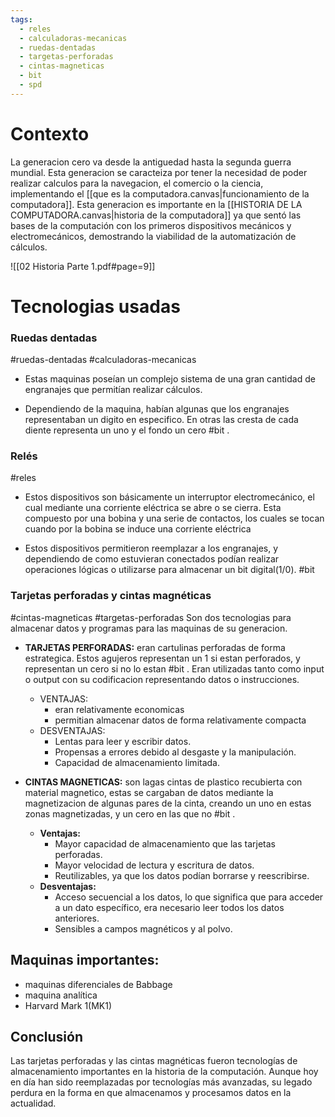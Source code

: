 ```yaml
---
tags:
  - reles
  - calculadoras-mecanicas
  - ruedas-dentadas
  - targetas-perforadas
  - cintas-magneticas
  - bit
  - spd
---
```


# Contexto

La generacion cero va desde la antiguedad hasta la segunda guerra mundial. Esta generacion se caracteiza por tener la necesidad de poder realizar calculos para la navegacion, el comercio o la ciencia, implementando el [[que es la computadora.canvas|funcionamiento de la computadora]]. Esta generacion es importante en la [[HISTORIA DE LA COMPUTADORA.canvas|historia de la computadora]] ya que sentó las bases de la computación con los primeros dispositivos mecánicos y electromecánicos, demostrando la viabilidad de la automatización de cálculos.

![[02 Historia Parte 1.pdf#page=9]] 


# Tecnologias usadas

### Ruedas dentadas
#ruedas-dentadas #calculadoras-mecanicas 

- Estas maquinas poseían un complejo sistema de una gran cantidad de engranajes que permitían realizar cálculos.

- Dependiendo de la maquina, habían algunas que los engranajes representaban un digito en especifico. En otras las cresta de cada diente representa un uno y el fondo un cero #bit .
### Relés 
#reles 

- Estos dispositivos son básicamente un interruptor electromecánico, el cual mediante una corriente eléctrica se abre o se cierra. Esta compuesto por una bobina y una serie de contactos, los cuales se tocan cuando por la bobina se induce una corriente eléctrica 

- Estos dispositivos permitieron reemplazar a los engranajes, y dependiendo de como estuvieran conectados podían realizar operaciones lógicas o utilizarse para almacenar un bit digital(1/0). #bit 

### Tarjetas perforadas y cintas magnéticas 
#cintas-magneticas #targetas-perforadas
Son dos tecnologias para almacenar datos y programas para las maquinas de su generacion.

- **TARJETAS PERFORADAS:** eran cartulinas perforadas de forma estrategica. Estos agujeros representan un 1 si estan perforados, y representan un cero si no lo estan #bit . Eran utilizadas tanto como input o output con su codificacion representando datos o instrucciones.
	- VENTAJAS: 
		- eran relativamente economicas
		- permitian almacenar datos de forma relativamente compacta
	- DESVENTAJAS:
		-  Lentas para leer y escribir datos.
		- Propensas a errores debido al desgaste y la manipulación.
		- Capacidad de almacenamiento limitada.

- **CINTAS MAGNETICAS:** son lagas cintas de plastico recubierta con material magnetico, estas se cargaban de datos mediante la magnetizacion de algunas pares de la cinta, creando un uno en estas zonas magnetizadas, y un cero en las que no #bit .
	- **Ventajas:**
	    - Mayor capacidad de almacenamiento que las tarjetas perforadas.
	    - Mayor velocidad de lectura y escritura de datos.
	    - Reutilizables, ya que los datos podían borrarse y reescribirse.
	- **Desventajas:**
	    - Acceso secuencial a los datos, lo que significa que para acceder a un dato específico, era necesario leer todos los datos anteriores.
	    - Sensibles a campos magnéticos y al polvo.

## Maquinas importantes:

- maquinas diferenciales de Babbage
-  maquina analítica
- Harvard Mark 1(MK1)

## Conclusión

Las tarjetas perforadas y las cintas magnéticas fueron tecnologías de almacenamiento importantes en la historia de la computación. Aunque hoy en día han sido reemplazadas por tecnologías más avanzadas, su legado perdura en la forma en que almacenamos y procesamos datos en la actualidad.